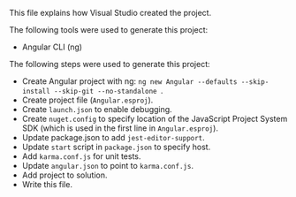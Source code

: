 This file explains how Visual Studio created the project.

The following tools were used to generate this project:
- Angular CLI (ng)

The following steps were used to generate this project:
- Create Angular project with ng: `ng new Angular --defaults --skip-install --skip-git --no-standalone `.
- Create project file (`Angular.esproj`).
- Create `launch.json` to enable debugging.
- Create `nuget.config` to specify location of the JavaScript Project System SDK (which is used in the first line in `Angular.esproj`).
- Update package.json to add `jest-editor-support`.
- Update `start` script in `package.json` to specify host.
- Add `karma.conf.js` for unit tests.
- Update `angular.json` to point to `karma.conf.js`.
- Add project to solution.
- Write this file.

